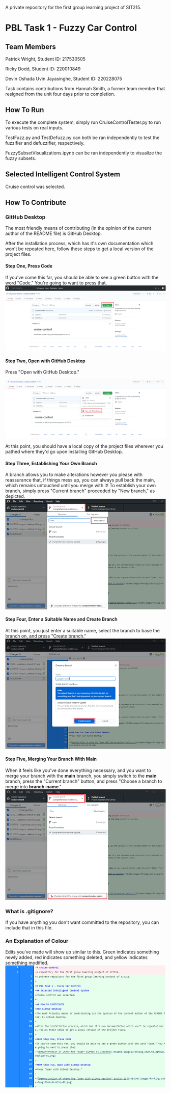 A private repository for the first group learning project of SIT215.

# PBL Task 1 - Fuzzy Car Control

## Team Members
Patrick Wright, Student ID: 217530505

Ricky Dodd, Student ID: 220010849

Devin Oshada Uvin Jayasinghe, Student ID: 220228075

Task contains contributions from Hannah Smith, a former team member that resigned from the unit four days prior to completion.

## How To Run
To execute the complete system, simply run CruiseControlTester.py to run various tests on real inputs.

TestFuzz.py and TestDefuzz.py can both be ran independently to test the fuzzifier and defuzzifier, respectively.

FuzzySubsetVisualizations.ipynb can be ran independently to visualize the fuzzy subsets.

## Selected Intelligent Control System
Cruise control was selected.

## How To Contribute
### GitHub Desktop
The most friendly means of contributing (in the opinion of the current author of the README file) is GitHub Desktop.

After the installation process, which has it's own documentation which won't be repeated here, follow these steps to get a local version of the project files.

#### Step One, Press Code
If you've come this far, you should be able to see a green button with the word "Code." You're going to want to press that.
![Demonstration of where the "Code" button is located](/README-images/forking-code-to-github-desktop-01.png)

#### Step Two, Open with GitHub Desktop
Press "Open with GitHub Desktop."

![Demonstration of where the "Open with GitHub Desktop" button is](/README-images/forking-code-to-github-desktop-02.png)

At this point, you should have a local copy of the project files wherever you pathed where they'd go upon installing GitHub Desktop.

#### Step Three, Establishing Your Own Branch
A branch allows you to make alterations however you please with reassurance that, if things mess up, you can always pull back the main, which remains untouched until you merge with it!
To establish your own branch, simply press "Current branch" proceeded by "New branch," as depicted.
![Demonstration of creating a branch by pressing the appropriate buttons](/README-images/creating-a-branch-01.png)

#### Step Four, Enter a Suitable Name and Create Branch
At this point, you just enter a suitable name, select the branch to base the branch on, and press "Create branch."
![Demonstration of creating a branch by pressing the appropriate buttons](/README-images/creating-a-branch-02.png)

#### Step Five, Merging Your Branch With Main
When it feels like you've done everything necessary, and you want to merge your branch with the **main** branch, you simply switch to the **main** branch, press the "Current branch" button, and press "Choose a branch to merge into **branch-name**."
![Demonstration of merging branches](/README-images/merge-to-branch-name.png)

### What is .gitignore?
If you have anything you don't want committed to the repository, you can include that in this file.

### An Explanation of Colour
Edits you've made will show up similar to this. Green indicates something newly added, red indicates something deleted, and yellow indicates something modified.
![Demonstration of how the colours present themselves, visually](/README-images/explaining-colours.png)
